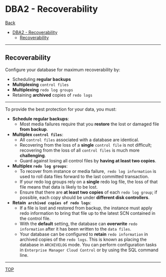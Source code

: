 # DBA2 - Recoverability

[Back](../index.md)

- [DBA2 - Recoverability](#dba2---recoverability)
  - [Recoverability](#recoverability)

---

## Recoverability

Configure your database for maximum recoverability by:

- Scheduling **regular backups**
- **Multiplexing** `control files`
- **Multiplexing** `redo log groups`
- Retaining **archived** copies of `redo logs`

---

To provide the best protection for your data, you must:

- **Schedule regular backups**:
  - Most media failures require that you **restore** the lost or damaged file **from backup**.
- **Multiplex `control files`**:
  - All `control files` associated with a database are identical.
  - Recovering from the loss of a **single** `control file` is not difficult; recovering from the loss of all `control files` is much more **challenging**.
  - Guard against losing all control files by **having at least two copies**.
- **Multiplex `redo log groups`**:
  - To recover from instance or media failure,` redo log information` is used to roll data files forward to the last committed transaction.
  - If your redo log groups rely on a **single** redo log file, the loss of that file means that data is likely to be lost.
  - Ensure that there are **at least two copies** of each `redo log group`; if possible, each copy should be under **different disk controllers**.
- **Retain` archived copies of redo logs`**:
  - If a file is lost and restored from backup, the instance must apply redo information to bring that file up to the latest SCN contained in the control file.
  - With the **default** setting, the database can **overwrite** `redo information` after it has been written to the `data files`.
  - Your database can be configured to **retain** `redo information` in archived copies of the `redo logs`. This is known as placing the database in `ARCHIVELOG` mode. You can perform configuration tasks in `Enterprise Manager Cloud Control` or by using the SQL command line.

---

[TOP](#dba2---recoverability)
